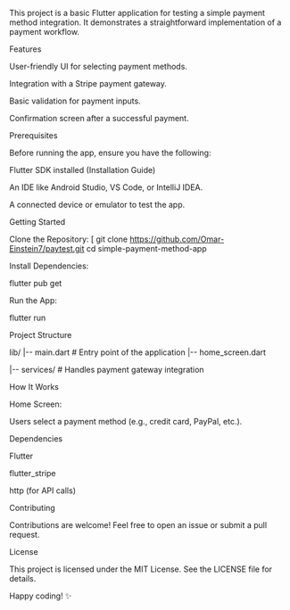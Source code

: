 This project is a basic Flutter application for testing a simple payment method integration. It demonstrates a straightforward implementation of a payment workflow.

Features

User-friendly UI for selecting payment methods.

Integration with a Stripe payment gateway.

Basic validation for payment inputs.

Confirmation screen after a successful payment.

Prerequisites

Before running the app, ensure you have the following:

Flutter SDK installed (Installation Guide)

An IDE like Android Studio, VS Code, or IntelliJ IDEA.

A connected device or emulator to test the app.

Getting Started

Clone the Repository:
[
git clone https://github.com/Omar-Einstein7/paytest.git
cd simple-payment-method-app

Install Dependencies:

flutter pub get

Run the App:

flutter run

Project Structure

lib/
|-- main.dart        # Entry point of the application
|-- home_screen.dart

|-- services/        # Handles payment gateway integration

How It Works

Home Screen:

Users select a payment method (e.g., credit card, PayPal, etc.).


Dependencies

Flutter

flutter_stripe

http (for API calls)

Contributing

Contributions are welcome! Feel free to open an issue or submit a pull request.

License

This project is licensed under the MIT License. See the LICENSE file for details.

Happy coding! ✨


